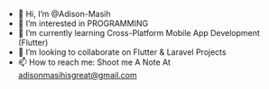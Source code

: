 - 👋 Hi, I’m @Adison-Masih
- 👀 I’m interested in PROGRAMMING
- 🌱 I’m currently learning Cross-Platform Mobile App Development (Flutter)
- 💞️ I’m looking to collaborate on Flutter & Laravel Projects
- 📫 How to reach me: Shoot me A Note At adisonmasihisgreat@gmail.com

<!---
Adison-Masih/Adison-Masih is a ✨ special ✨ repository because its `README.md` (this file) appears on your GitHub profile.
You can click the Preview link to take a look at your changes.
--->
